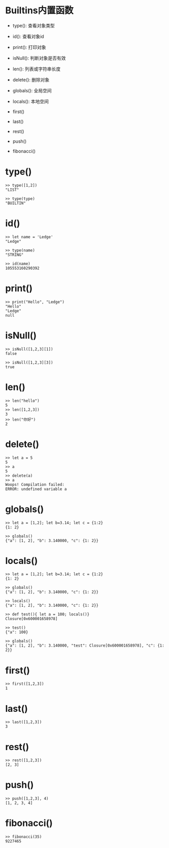# Builtins内置函数

- type(): 查看对象类型
- id(): 查看对象id
- print(): 打印对象
- isNull(): 判断对象是否有效
- len(): 列表或字符串长度
- delete(): 删除对象
- globals(): 全局空间
- locals(): 本地空间

- first()
- last()
- rest()
- push()
- fibonacci()



# type()

```
>> type([1,2])
"LIST"

>> type(type)
"BUILTIN"
```

# id()

```
>> let name = 'Ledge'
"Ledge"

>> type(name)
"STRING"

>> id(name)
105553160290392
```

# print()

```
>> print("Hello", "Ledge")
"Hello"
"Ledge"
null
```

# isNull()

```
>> isNull([1,2,3][1])
false

>> isNull([1,2,3][3])
true
```

# len()

```
>> len("hello")
5
>> len([1,2,3])
3
>> len("你好")
2
```

# delete()

```
>> let a = 5
5
>> a
5
>> delete(a)
>> a
Woops! Compilation failed:
ERROR: undefined variable a
```

# globals()

```
>> let a = [1,2]; let b=3.14; let c = {1:2}
{1: 2}

>> globals()
{"a": [1, 2], "b": 3.140000, "c": {1: 2}}
```

# locals()

```
>> let a = [1,2]; let b=3.14; let c = {1:2}
{1: 2}

>> globals()
{"a": [1, 2], "b": 3.140000, "c": {1: 2}}

>> locals()
{"a": [1, 2], "b": 3.140000, "c": {1: 2}}

>> def test(){ let a = 100; locals()}
Closure[0x600001658978]

>> test()
{"a": 100}

>> globals()
{"a": [1, 2], "b": 3.140000, "test": Closure[0x600001658978], "c": {1: 2}}
```


# first()

```
>> first([1,2,3])
1
```

# last()

```
>> last([1,2,3])
3
```

# rest()

```
>> rest([1,2,3])
[2, 3]
```

# push()

```
>> push([1,2,3], 4)
[1, 2, 3, 4]
```



# fibonacci()

```
>> fibonacci(35)
9227465
```

